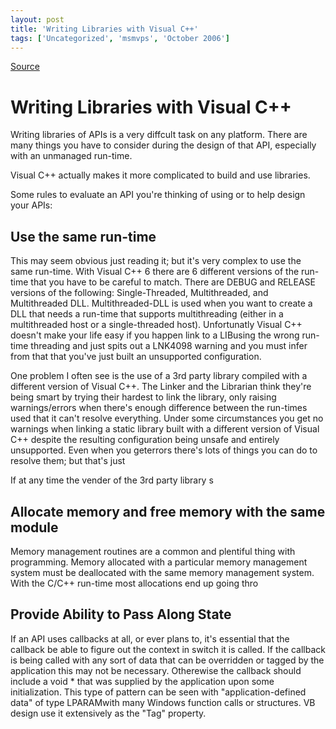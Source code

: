 ```yaml
---
layout: post
title: 'Writing Libraries with Visual C++'
tags: ['Uncategorized', 'msmvps', 'October 2006']
---
```

[Source](http://blogs.msmvps.com/peterritchie/2006/10/12/writing-libraries-with-visual-c/ "Permalink to Writing Libraries with Visual C++")

# Writing Libraries with Visual C++

Writing libraries of APIs is a very diffcult task on any platform. There are many things you have to consider during the design of that API, especially with an unmanaged run-time.

Visual C++ actually makes it more complicated to build and use libraries.

Some rules to evaluate an API you're thinking of using or to help design your APIs:

## Use the same run-time

This may seem obvious just reading it; but it's very complex to use the same run-time. With Visual C++ 6 there are 6 different versions of the run-time that you have to be careful to match. There are DEBUG and RELEASE versions of the following: Single-Threaded, Multithreaded, and Multithreaded DLL. Multithreaded-DLL is used when you want to create a DLL that needs a run-time that supports multithreading (either in a multithreaded host or a single-threaded host). Unfortunatly Visual C++ doesn't make your life easy if you happen link to a LIBusing the wrong run-time threading and just spits out a LNK4098 warning and you must infer from that that you've just built an unsupported configuration.

One problem I often see is the use of a 3rd party library compiled with a different version of Visual C++. The Linker and the Librarian think they're being smart by trying their hardest to link the library, only raising warnings/errors when there's enough difference between the run-times used that it can't resolve everything. Under some circumstances you get no warnings when linking a static library built with a different version of Visual C++ despite the resulting configuration being unsafe and entirely unsupported. Even when you geterrors there's lots of things you can do to resolve them; but that's just 

If at any time the vender of the 3rd party library s

## Allocate memory and free memory with the same module

Memory management routines are a common and plentiful thing with programming. Memory allocated with a particular memory management system must be deallocated with the same memory management system. With the C/C++ run-time most allocations end up going thro

## Provide Ability to Pass Along State

If an API uses callbacks at all, or ever plans to, it's essential that the callback be able to figure out the context in switch it is called. If the callback is being called with any sort of data that can be overridden or tagged by the application this may not be necessary. Otherewise the callback should include a void * that was supplied by the application upon some initialization. This type of pattern can be seen with "application-defined data" of type LPARAMwith many Windows function calls or structures. VB design use it extensively as the "Tag" property.


